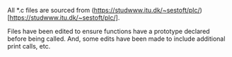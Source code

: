 All *.c files are sourced from (https://studwww.itu.dk/~sestoft/plc/)[https://studwww.itu.dk/~sestoft/plc/].

Files have been edited to ensure functions have a prototype declared before being called.
And, some edits have been made to include additional print calls, etc.



